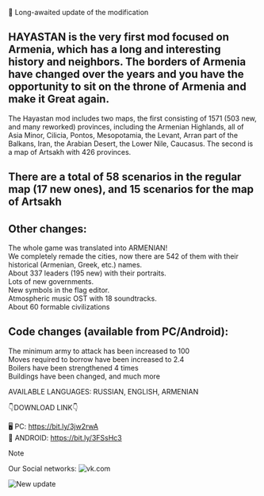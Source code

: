 🎉 Long-awaited update of the modification

## **HAYASTAN** is the very first mod focused on Armenia, which has a long and interesting history and neighbors. The borders of Armenia have changed over the years and you have the opportunity to sit on the throne of Armenia and make it Great again.

The Hayastan mod includes two maps, the first consisting of 1571 (503 new, and many reworked) provinces, including the Armenian Highlands, all of Asia Minor, Cilicia, Pontos, Mesopotamia, the Levant, Arran part of the Balkans, Iran, the Arabian Desert, the Lower Nile, Caucasus. The second is a map of Artsakh with 426 provinces.

## There are a total of 58 scenarios in the regular map (17 new ones), and 15 scenarios for the map of Artsakh

## Other changes:

The whole game was translated into ARMENIAN!  
We completely remade the cities, now there are 542 of them with their historical (Armenian, Greek, etc.) names.   
About 337 leaders (195 new) with their portraits.  
Lots of new governments.  
New symbols in the flag editor.  
Atmospheric music OST with 18 soundtracks.  
About 60 formable civilizations  

## Code changes (available from PC/Android):
The minimum army to attack has been increased to 100  
Moves required to borrow have been increased to 2.4  
Boilers have been strengthened 4 times  
Buildings have been changed, and much more  

AVAILABLE LANGUAGES: RUSSIAN, ENGLISH, ARMENIAN  

 

👇DOWNLOAD LINK👇

🖥️ PC: https://bit.ly/3jw2rwA   
📱 ANDROID: https://bit.ly/3FSsHc3  

 > [!NOTE]
> Our Social networks: ![vk.com](https://vk.com/hayastanaoh)  

![New update](http://www.ageofcivilizationsgame.com/uploads/monthly_2022_12/4en.png.1c9496218acd402dfa5f64a67874c120.png)

